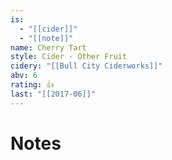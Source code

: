 ```yaml
---
is:
  - "[[cider]]"
  - "[[note]]"
name: Cherry Tart
style: Cider - Other Fruit
cidery: "[[Bull City Ciderworks]]"
abv: 6
rating: 👍
last: "[[2017-06]]"
---
```

# Notes

